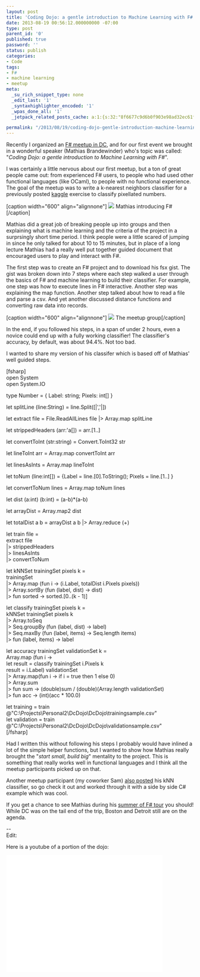 ```yaml
---
layout: post
title: 'Coding Dojo: a gentle introduction to Machine Learning with F# review'
date: 2013-08-19 00:56:12.000000000 -07:00
type: post
parent_id: '0'
published: true
password: ''
status: publish
categories:
- Code
tags:
- F#
- machine learning
- meetup
meta:
  _su_rich_snippet_type: none
  _edit_last: '1'
  _syntaxhighlighter_encoded: '1'
  _wpas_done_all: '1'
  _jetpack_related_posts_cache: a:1:{s:32:"8f6677c9d6b0f903e98ad32ec61f8deb";a:2:{s:7:"expires";i:1558691217;s:7:"payload";a:3:{i:0;a:1:{s:2:"id";i:4126;}i:1;a:1:{s:2:"id";i:4275;}i:2;a:1:{s:2:"id";i:4209;}}}}

permalink: "/2013/08/19/coding-dojo-gentle-introduction-machine-learning-f-review/"
---
```

Recently I organized an [F# meetup in DC](http://www.meetup.com/F-meetup-in-Dupont-Circle/), and for our first event we brought in a wonderful speaker (Mathias Brandewinder) who's topic was called: "_Coding Dojo: a gentle introduction to Machine Learning with F#_".

I was certainly a little nervous about our first meetup, but a ton of great people came out: from experienced F# users, to people who had used other functional languages (like OCaml), to people with no functional experience. The goal of the meetup was to write a k-nearest neighbors classifier for a previously posted [kaggle](http://www.kaggle.com/c/digit-recognizer/data) exercise to classify pixellated numbers.

[caption width="600" align="alignnone"] ![](https://pbs.twimg.com/media/BR1-jWLCUAEO6E3.jpg) Mathias introducing F#[/caption]

Mathias did a great job of breaking people up into groups and then explaining what is machine learning and the criteria of the project in a surprsingly short time period. I think people were a little scared of jumping in since he only talked for about 10 to 15 minutes, but in place of a long lecture Mathias had a really well put together guided document that encouraged users to play and interact with F#.

The first step was to create an F# project and to download his fsx gist. The gist was broken down into 7 steps where each step walked a user through the basics of F# and machine learning to build their classifier. For example, one step was how to execute lines in F# interactive. Another step was explaining the map function. Another step talked about how to read a file and parse a csv. And yet another discussed distance functions and converting raw data into records.

[caption width="600" align="alignnone"] ![](https://pbs.twimg.com/media/BR0tUFACcAAJRre.jpg) The meetup group[/caption]

In the end, if you followed his steps, in a span of under 2 hours, even a novice could end up with a fully working classifier! The classifier's accuracy, by default, was about 94.4%. Not too bad.

I wanted to share my version of his classifer which is based off of Mathias' well guided steps.

[fsharp]  
open System  
open System.IO

type Number = { Label: string; Pixels: int[] }

let splitLine (line:String) = line.Split([|','|])

let extract file = File.ReadAllLines file |\> Array.map splitLine

let strippedHeaders (arr:'a[]) = arr.[1..]

let convertToInt (str:string) = Convert.ToInt32 str

let lineToInt arr = Array.map convertToInt arr

let linesAsInts = Array.map lineToInt

let toNum (line:int[]) = {Label = line.[0].ToString(); Pixels = line.[1..] }

let convertToNum lines = Array.map toNum lines

let dist (a:int) (b:int) = (a-b)\*(a-b)

let arrayDist = Array.map2 dist

let totalDist a b = arrayDist a b |\> Array.reduce (+)

let train file =  
 extract file  
 |\> strippedHeaders  
 |\> linesAsInts  
 |\> convertToNum

let kNNSet trainingSet pixels k =  
 trainingSet  
 |\> Array.map (fun i -\> (i.Label, totalDist i.Pixels pixels))  
 |\> Array.sortBy (fun (label, dist) -\> dist)  
 |\> fun sorted -\> sorted.[0..(k - 1)]

let classify trainingSet pixels k =  
 kNNSet trainingSet pixels k  
 |\> Array.toSeq  
 |\> Seq.groupBy (fun (label, dist) -\> label)  
 |\> Seq.maxBy (fun (label, items) -\> Seq.length items)  
 |\> fun (label, items) -\> label

let accuracy trainingSet validationSet k =  
 Array.map (fun i -\>  
 let result = classify trainingSet i.Pixels k  
 result = i.Label) validationSet  
 |\> Array.map(fun i -\> if i = true then 1 else 0)  
 |\> Array.sum  
 |\> fun sum -\> (double)sum / (double)(Array.length validationSet)  
 |\> fun acc -\> (int)(acc \* 100.0)

let training = train @"C:\Projects\Personal2\DcDojo\DcDojo\trainingsample.csv"  
let validation = train @"C:\Projects\Personal2\DcDojo\DcDojo\validationsample.csv"  
[/fsharp]

Had I written this without following his steps I probably would have inlined a lot of the simple helper functions, but I wanted to show how Mathias really brought the "_start small, build big_" mentality to the project. This is something that really works well in functional languages and I think all the meetup participants picked up on that.

Another meetup participant (my coworker Sam) [also posted](http://tech.blinemedical.com/machine-learning-with-f-and-c-side-by-side/) his kNN classifier, so go check it out and worked through it with a side by side C# example which was cool.

If you get a chance to see Mathias during his [summer of F# tour](http://www.clear-lines.com/blog/) you should! While DC was on the tail end of the trip, Boston and Detroit still are on the agenda.

--  
Edit:

Here is a youtube of a portion of the dojo:

<iframe width="420" height="315" src="//www.youtube.com/embed/MW_Km-vr1eE" frameborder="0" allowfullscreen></iframe>

